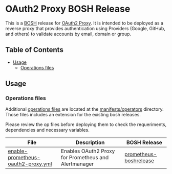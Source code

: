 # OAuth2 Proxy BOSH Release

This is a [BOSH](http://bosh.io/) release for [OAuth2 Proxy](https://github.com/pusher/oauth2_proxy). It is intended to be deployed as a reverse proxy that provides authentication using Providers (Google, GitHub, and others) to validate accounts by email, domain or group.

## Table of Contents

* [Usage](https://github.com/bosh-prometheus/prometheus-boshrelease#usage)
	* [Operations files](https://github.com/bosh-prometheus/prometheus-boshrelease#operations-files)

## Usage

### Operations files

Additional [operations files](http://bosh.io/docs/cli-ops-files.html) are located at the [manifests/operators](https://github.com/cloudfoundry-community/oauth2-proxy-boshrelease/blob/master/manifests/operators) directory. Those files includes an extension for the existing bosh releases.

Please review the op files before deploying them to check the requeriments, dependencies and necessary variables.

| File | Description | BOSH Release |
| ---- | ----------- | ------------ |
| [enable-prometheus-oauth2-proxy.yml](https://github.com/cloudfoundry-community/oauth2-proxy-boshrelease/blob/master/manifests/operators/prometheus/enable-prometheus-oauth2-proxy.yml) | Enables OAuth2 Proxy for Prometheus and Alertmanager | [prometheus-boshrelease](https://github.com/bosh-prometheus/prometheus-boshrelease) |
